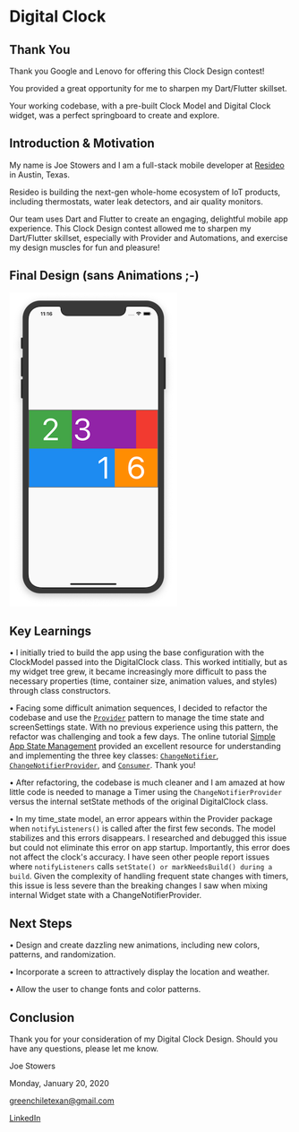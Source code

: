 # Digital Clock

## Thank You

Thank you Google and Lenovo for offering this Clock Design contest!

You provided a great opportunity for me to sharpen my Dart/Flutter skillset.

Your working codebase, with a pre-built Clock Model and Digital Clock widget, was a perfect springboard to create and explore.

## Introduction & Motivation

My name is Joe Stowers and I am a full-stack mobile developer at [Resideo](https://www.resideo.com/us/en) in Austin, Texas.  

Resideo is building the next-gen whole-home ecosystem of IoT products, including thermostats, water leak detectors, and air quality monitors.

Our team uses Dart and Flutter to create an engaging, delightful mobile app experience.  This Clock Design contest allowed me to sharpen my Dart/Flutter skillset, especially with Provider and Automations, and exercise my design muscles for fun and pleasure!

## Final Design (sans Animations ;-)

![digital_clock_stowers](digital_clock_screenshot.png)


## Key Learnings

• I initially tried to build the app using the base configuration with the ClockModel passed into the DigitalClock class.  This worked intitially, but as my widget tree grew, it became increasingly more difficult to pass the necessary properties (time, container size, animation values, and styles) through class constructors.

• Facing some difficult animation sequences, I decided to refactor the codebase and use the [`Provider`](https://pub.dev/packages/provider) pattern to manage the time state and screenSettings state.  With no previous experience using this pattern, the refactor was challenging and took a few days.  The online tutorial [Simple App State Management](https://flutter.dev/docs/development/data-and-backend/state-mgmt/simple) provided an excellent resource for understanding and implementing the three key classes: [`ChangeNotifier`](https://api.flutter.dev/flutter/foundation/ChangeNotifier-class.html), [`ChangeNotifierProvider`](https://pub.dev/documentation/provider/latest/provider/ChangeNotifierProvider-class.html), and [`Consumer`](https://pub.dev/documentation/provider/latest/provider/Consumer-class.html).  Thank you!

• After refactoring, the codebase is much cleaner and I am amazed at how little code is needed to manage a Timer using the `ChangeNotifierProvider` versus the internal setState methods of the original DigitalClock class.

• In my time_state model, an error appears within the Provider package when `notifyListeners()` is called after the first few seconds.  The model stabilizes and this errors disappears.  I researched and debugged this issue but could not eliminate this error on app startup.  Importantly, this error does not affect the clock's accuracy.  I have seen other people report issues where `notifyListeners` calls `setState() or markNeedsBuild() during a build`.  Given the complexity of handling frequent state changes with timers, this issue is less severe than the breaking changes I saw when mixing internal Widget state with a ChangeNotifierProvider.


## Next Steps

• Design and create dazzling new animations, including new colors, patterns, and randomization.

• Incorporate a screen to attractively display the location and weather.

• Allow the user to change fonts and color patterns.


## Conclusion

Thank you for your consideration of my Digital Clock Design.  Should you have any questions, please let me know.

Joe Stowers

Monday, January 20, 2020

greenchiletexan@gmail.com

[LinkedIn](https://www.linkedin.com/in/joestowers/)